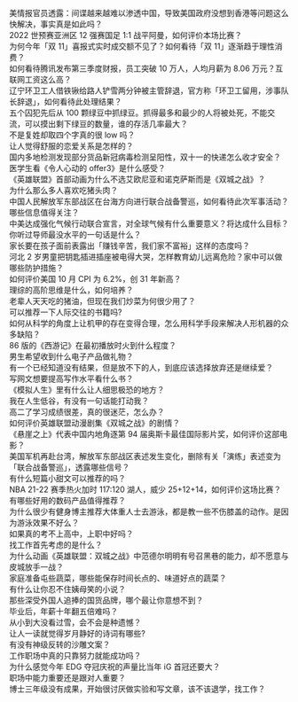 美情报官员透露：间谍越来越难以渗透中国，导致美国政府没想到香港等问题这么快解决，事实真是如此吗？  
2022 世预赛亚洲区 12 强赛国足 1:1 战平阿曼，如何评价本场比赛？  
为何今年「双 11」喜报式实时成交额不见了？如何看待「双 11」逐渐趋于理性消费？  
如何看待腾讯发布第三季度财报，员工突破 10 万人，人均月薪为 8.06 万元？互联网工资这么高？  
辽宁环卫工人借铁锹给路人铲雪两分钟被主管辞退，官方称「环卫工留用，涉事队长辞退」，如何看待此处理结果？  
五个囚犯先后从 100 颗绿豆中抓绿豆。抓得最多和最少的人将被处死，不能交流，可以摸出剩下绿豆的数量，谁的存活几率最大？  
不是复姓却取四个字真的很 low 吗？  
让人觉得舒服的恋爱关系是怎样的？  
国内多地检测发现部分货品新冠病毒检测呈阳性，双十一的快递怎么收才安全？  
医学生看《令人心动的 offer3》是什么感受？  
《英雄联盟》首部动画为什么不选艾欧尼亚和诺克萨斯而是《双城之战》？  
为什么那么多人喜欢吃猪头肉？  
中国人民解放军东部战区在台海方向进行联合战备警巡，如何看待此次军事活动？哪些信息值得关注？  
中美达成强化气候行动联合宣言，对全球气候有什么重要意义？将达成什么目标？  
你听过导师最没水平的一句话是什么？  
家长要在孩子面前表露出「赚钱辛苦，我们家不富裕」这样的态度吗？  
河北 2 岁男童把钥匙插进插座被电得大哭，怎样教育幼儿远离危险？家中可以做哪些防护措施？  
如何评价美国 10 月 CPI 为 6.2%，创 31 年新高？  
理综的高阶思维是什么，如何培养？  
老辈人天天吃的猪油，但现在我们炒菜为何很少用了？  
可以推荐一下人际交往的书籍吗?  
如何从科学的角度上让机甲的存在变得合理，怎么用科学手段来解决人形机器的众多缺陷？  
86 版的《西游记》在最初播放时火到什么程度？  
男生希望收到什么电子产品做礼物？  
有一个已经知道没有结果，但是放不下的人，到底应该选择放弃还是继续爱？  
写网文想要提高写作水平看什么书？  
《模拟人生》里有什么让人细思极恐的地方？  
我在人生低谷，有没有一句话能打动我？  
高二了学习成绩很差，真的很迷茫，怎么办？  
如何评价英雄联盟动漫剧集《双城之战》的剧情？  
《悬崖之上》代表中国内地角逐第 94 届奥斯卡最佳国际影片奖，如何评价这部电影？  
美国军机再赴台湾，解放军东部战区表述发生变化，删除有关「演练」表述变为「联合战备警巡」，透露哪些信号？  
有什么短篇小甜文可以推荐的吗？  
NBA 21-22 赛季热火加时 117:120 湖人，威少 25+12+14，如何评价这场比赛？  
有哪些好用的数码产品值得推荐？  
为什么很少有健身博主推荐大体重人士去游泳，都是教一些不伤膝盖的动作。是因为游泳效果不好么？  
如果真的考不上高中，上职中好吗？  
找工作首先考虑的是什么？  
为什么动画《英雄联盟：双城之战》中范德尔明明有号召黑巷的能力，却不愿意与皮城放手一战？  
家庭准备屯些蔬菜，哪些能保存时间长点的、味道好点的蔬菜？  
有什么让你忍不住姨母笑的小说？  
那些深受外国人追捧的国货品牌，哪个最让你意想不到？  
毕业后，年薪十年翻五倍难吗？  
从小到大没看过雪，会不会是种遗憾？  
让人一读就觉得岁月静好的诗词有哪些?  
有没有神级反转的沙雕文案？  
工作职场中真的只靠努力就能成功吗？  
为什么感觉今年 EDG 夺冠庆祝的声量比当年 iG 首冠还要大？  
职场中能力重要还是跟对人重要？  
博士三年级没有成果，开始很讨厌做实验和写文章，该不该退学，找工作？  
